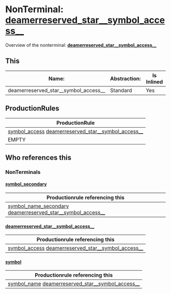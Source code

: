 # NonTerminal: **[deamerreserved_star__symbol_access__](./deamerreserved_star__symbol_access__.md)**

Overview of the nonterminal: **[deamerreserved_star__symbol_access__](./deamerreserved_star__symbol_access__.md)**



## This

| Name:                | Abstraction:    | Is Inlined |
| -------------------- | --------------- | ---------- |
| deamerreserved_star__symbol_access__ | Standard | Yes |



## ProductionRules

| ProductionRule |
| ---- |
| [symbol_access](./symbol_access.md) [deamerreserved_star__symbol_access__](./deamerreserved_star__symbol_access__.md)  |
| EMPTY  |




## Who references this

### NonTerminals


#### [symbol_secondary](./../Grammar/symbol_secondary.md)

| Productionrule referencing this                      |
| ---------------------------------------------------- |
| [symbol_name_secondary](./symbol_name_secondary.md) [deamerreserved_star__symbol_access__](./deamerreserved_star__symbol_access__.md)  |


#### [deamerreserved_star__symbol_access__](./../Grammar/deamerreserved_star__symbol_access__.md)

| Productionrule referencing this                      |
| ---------------------------------------------------- |
| [symbol_access](./symbol_access.md) [deamerreserved_star__symbol_access__](./deamerreserved_star__symbol_access__.md)  |


#### [symbol](./../Grammar/symbol.md)

| Productionrule referencing this                      |
| ---------------------------------------------------- |
| [symbol_name](./symbol_name.md) [deamerreserved_star__symbol_access__](./deamerreserved_star__symbol_access__.md)  |



